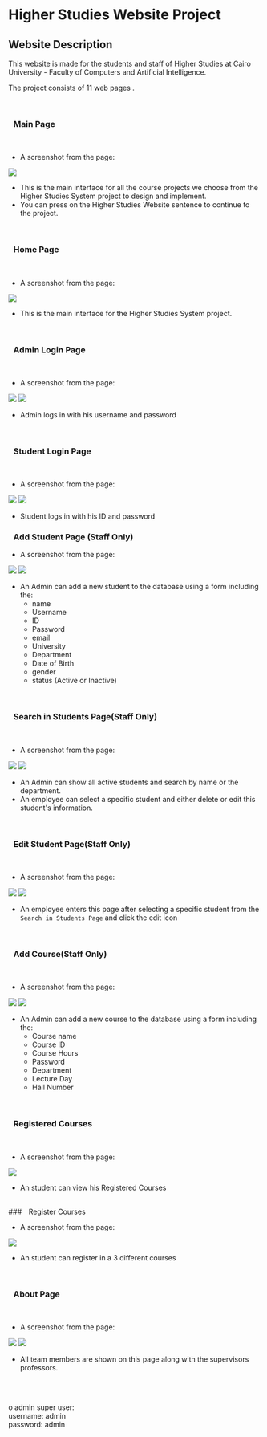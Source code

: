 
# Higher Studies Website Project

## Website Description

This website is made for the students and staff of Higher Studies at Cairo University - Faculty of Computers and Artificial Intelligence.

The project consists of 11 web pages .


</br>

### <span style="padding: 10px;"> Main Page

</br>

- A screenshot from the page:

<img src="https://i.imgur.com/2FOxsjV.png"/>

- This is the main interface for all the course projects we choose from the Higher Studies System project to design and implement.
- You can press on the Higher Studies Website sentence to continue to the project.


</br>

### <span style="padding: 10px;"> Home Page

</br>

- A screenshot from the page:

<img src="https://i.imgur.com/KEQ7Lee.png"/>

- This is the main interface for the Higher Studies System project.


</br>

### <span style="padding: 10px;"> Admin Login Page

</br>


- A screenshot from the page:

<img src="https://i.imgur.com/Ush5vcj.png"/>

<img src="https://i.imgur.com/7Wbnrlz.png"/>
</br>

- Admin logs in with his username and password
</br>

### <span style="padding: 10px;"> Student Login Page

</br>


- A screenshot from the page:

<img src="https://i.imgur.com/UDeInPG.png"/>

<img src="https://i.imgur.com/7Wbnrlz.png"/>
</br>

- Student logs in with his ID and password

### <span style="padding: 10px;"> Add Student Page (Staff Only)



- A screenshot from the page:

<img src="https://i.imgur.com/uzUcLMe.png"/>

<img src="https://i.imgur.com/Wc1ews4.png"/>

- An Admin can add a new student to the database using a form including the:
  - name
  - Username
  - ID
  - Password
  - email
  - University
  - Department
  - Date of Birth
  - gender
  - status (Active or Inactive)


</br>

### <span style="padding: 10px;"> Search in Students Page(Staff Only)

</br>


- A screenshot from the page:

<img src="https://i.imgur.com/TK7yeDs.png"/>
<img src="https://i.imgur.com/DvE40k0.png"/>


- An Admin can show all active students and search by name or the department.
- An employee can select a specific student and either delete or edit this student's information.

</br>

### <span style="padding: 10px;"> Edit Student Page(Staff Only)

</br>


- A screenshot from the page:

<img src="https://i.imgur.com/6vIUvOD.png"/>

<img src="https://i.imgur.com/GajnXCQ.png"/>


- An employee enters this page after selecting a specific student from the `Search in Students Page` and click the edit icon


</br>

### <span style="padding: 10px;"> Add Course(Staff Only)

</br>

- A screenshot from the page:

<img src="https://i.imgur.com/aqoLduJ.png"/>
<img src="https://i.imgur.com/pfrYEST.png"/>

- An Admin can add a new course to the database using a form including the:
  - Course name
  - Course ID
  - Course Hours
  - Password
  - Department
  - Lecture Day
  - Hall Number

</br>

### <span style="padding: 10px;"> Registered Courses

</br>

- A screenshot from the page:

<img src="https://i.imgur.com/IShWZ60.png"/>

- An student can view his Registered Courses

</br>
### <span style="padding: 10px;"> Register Courses

</br>

- A screenshot from the page:

<img src="https://i.imgur.com/SK8gYVY.png"/>

- An student can register in a 3 different courses

</br>

### <span style="padding: 10px;"> About Page

</br>


- A screenshot from the page:

<img src="https://i.imgur.com/navY1c5.png"/>

<img src="https://i.imgur.com/VQloShf.png"/>

- All team members are shown on this page along with the supervisors professors.

</br>
</br>

o admin super user:</b></br>
username: admin</br>
password: admin
